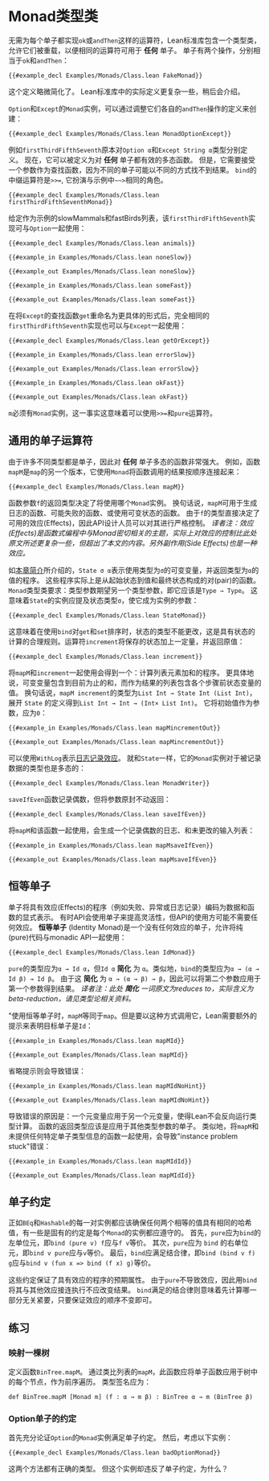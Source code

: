 <!--
# The Monad Type Class
-->

# Monad类型类

<!--
Rather than having to import an operator like `ok` or `andThen` for each type that is a monad, the Lean standard library contains a type class that allow them to be overloaded, so that the same operators can be used for _any_ monad.
Monads have two operations, which are the equivalent of `ok` and `andThen`:
-->

无需为每个单子都实现`ok`或`andThen`这样的运算符，Lean标准库包含一个类型类，允许它们被重载，以便相同的运算符可用于 **任何** 单子。
单子有两个操作，分别相当于`ok`和`andThen`：
```lean
{{#example_decl Examples/Monads/Class.lean FakeMonad}}
```
<!--
This definition is slightly simplified.
The actual definition in the Lean library is somewhat more involved, and will be presented later.
-->

这个定义略微简化了。
Lean标准库中的实际定义更复杂一些，稍后会介绍。

<!--
The `Monad` instances for `Option` and `Except` can be created by adapting the definitions of their respective `andThen` operations:
-->

`Option`和`Except`的`Monad`实例，可以通过调整它们各自的`andThen`操作的定义来创建：
```lean
{{#example_decl Examples/Monads/Class.lean MonadOptionExcept}}
```

<!--
As an example, `firstThirdFifthSeventh` was defined separately for `Option α` and `Except String α` return types.
Now, it can be defined polymorphically for _any_ monad.
It does, however, require a lookup function as an argument, because different monads might fail to find a result in different ways.
The infix version of `bind` is `>>=`, which plays the same role as `~~>` in the examples.
-->

例如`firstThirdFifthSeventh`原本对`Option α`和`Except String α`类型分别定义。
现在，它可以被定义为对 **任何** 单子都有效的多态函数。
但是，它需要接受一个参数作为查找函数，因为不同的单子可能以不同的方式找不到结果。
`bind`的中缀运算符是`>>=`, 它扮演与示例中`~~>`相同的角色。
```lean
{{#example_decl Examples/Monads/Class.lean firstThirdFifthSeventhMonad}}
```

<!--
Given example lists of slow mammals and fast birds, this implementation of `firstThirdFifthSeventh` can be used with `Option`:
-->

给定作为示例的slowMammals和fastBirds列表，该`firstThirdFifthSeventh`实现可与`Option`一起使用：
```lean
{{#example_decl Examples/Monads/Class.lean animals}}

{{#example_in Examples/Monads/Class.lean noneSlow}}
```
```output info
{{#example_out Examples/Monads/Class.lean noneSlow}}
```
```lean
{{#example_in Examples/Monads/Class.lean someFast}}
```
```output info
{{#example_out Examples/Monads/Class.lean someFast}}
```

<!--
After renaming `Except`'s lookup function `get` to something more specific, the very same  implementation of `firstThirdFifthSeventh` can be used with `Except` as well:
-->

在将`Except`的查找函数`get`重命名为更具体的形式后，完全相同的`firstThirdFifthSeventh`实现也可以与`Except`一起使用：
```lean
{{#example_decl Examples/Monads/Class.lean getOrExcept}}

{{#example_in Examples/Monads/Class.lean errorSlow}}
```
```output info
{{#example_out Examples/Monads/Class.lean errorSlow}}
```
```lean
{{#example_in Examples/Monads/Class.lean okFast}}
```
```output info
{{#example_out Examples/Monads/Class.lean okFast}}
```
<!--
The fact that `m` must have a `Monad` instance means that the `>>=` and `pure` operations are available.
-->

`m`必须有`Monad`实例，这一事实这意味着可以使用`>>=`和`pure`运算符。


<!--
## General Monad Operations
-->

## 通用的单子运算符

<!--
Because many different types are monads, functions that are polymorphic over _any_ monad are very powerful.
For example, the function `mapM` is a version of `map` that uses a `Monad` to sequence and combine the results of applying a function:
-->

由于许多不同类型都是单子，因此对 **任何** 单子多态的函数非常强大。
例如，函数`mapM`是`map`的另一个版本，它使用`Monad`将函数调用的结果按顺序连接起来：
```lean
{{#example_decl Examples/Monads/Class.lean mapM}}
```
<!--
The return type of the function argument `f` determines which `Monad` instance will be used.
In other words, `mapM` can be used for functions that produce logs, for functions that can fail, or for functions that use mutable state.
Because `f`'s type determines the available effects, they can be tightly controlled by API designers.
-->

函数参数`f`的返回类型决定了将使用哪个`Monad`实例。
换句话说，`mapM`可用于生成日志的函数、可能失败的函数、或使用可变状态的函数。
由于`f`的类型直接决定了可用的效应(Effects)，因此API设计人员可以对其进行严格控制。
*译者注：效应(Effects)是函数式编程中与Monad密切相关的主题，实际上对效应的控制比此处原文所述更复杂一些，但超出了本文的内容。另外副作用(Side Effects)也是一种效应。*

<!--
As described in [this chapter's introduction](../monads.md#numbering-tree-nodes), `State σ α` represents programs that make use of a mutable variable of type `σ` and return a value of type `α`.
These programs are actually functions from a starting state to a pair of a value and a final state.
The `Monad` class requires that its parameter expect a single type argument—that is, it should be a `Type → Type`.
This means that the instance for `State` should mention the state type `σ`, which becomes a parameter to the instance:
-->

如[本章简介](../monads.md#对树节点编号)所介绍的，`State σ α`表示使用类型为`σ`的可变变量，并返回类型为`α`的值的程序。
这些程序实际上是从起始状态到值和最终状态构成的对(pair)的函数。
`Monad`类型类要求：类型参数期望另一个类型参数，即它应该是`Type → Type`。
这意味着`State`的实例应提及状态类型`σ`，使它成为实例的参数：
```lean
{{#example_decl Examples/Monads/Class.lean StateMonad}}
```
<!--
This means that the type of the state cannot change between calls to `get` and `set` that are sequenced using `bind`, which is a reasonable rule for stateful computations.
The operator `increment` increases a saved state by a given amount, returning the old value:
-->

这意味着在使用`bind`对`get`和`set`排序时，状态的类型不能更改，这是具有状态的计算的合理规则。运算符`increment`将保存的状态加上一定量，并返回原值：
```lean
{{#example_decl Examples/Monads/Class.lean increment}}
```

<!--
Using `mapM` with `increment` results in a program that computes the sum of the entries in a list.
More specifically, the mutable variable contains the sum so far, while the resulting list contains a running sum.
In other words, `{{#example_in Examples/Monads/Class.lean mapMincrement}}` has type `{{#example_out Examples/Monads/Class.lean mapMincrement}}`, and expanding the definition of `State` yields `{{#example_out Examples/Monads/Class.lean mapMincrement2}}`.
It takes an initial sum as an argument, which should be `0`:
-->

将`mapM`和`increment`一起使用会得到一个：计算列表元素加和的程序。
更具体地说，可变变量包含到目前为止的和，而作为结果的列表包含各个步骤前状态变量的值。
换句话说，`mapM increment`的类型为`List Int → State Int (List Int)`，展开 `State` 的定义得到`List Int → Int → (Int× List Int)`。
它将初始值作为参数，应为`0`：
```lean
{{#example_in Examples/Monads/Class.lean mapMincrementOut}}
```
```output info
{{#example_out Examples/Monads/Class.lean mapMincrementOut}}
```

<!--
A [logging effect](../monads.md#logging) can be represented using `WithLog`.
Just like `State`, its `Monad` instance is polymorphic with respect to the type of the logged data:
-->

可以使用`WithLog`表示[日志记录效应](../monads.md#日志记录)。
就和`State`一样，它的`Monad`实例对于被记录数据的类型也是多态的：
```lean
{{#example_decl Examples/Monads/Class.lean MonadWriter}}
```
<!--
`saveIfEven` is a function that logs even numbers but returns its argument unchanged:
-->

`saveIfEven`函数记录偶数，但将参数原封不动返回：
```lean
{{#example_decl Examples/Monads/Class.lean saveIfEven}}
```
<!--
Using this function with `mapM` results in a log containing even numbers paired with an unchanged input list:
-->

将`mapM`和该函数一起使用，会生成一个记录偶数的日志、和未更改的输入列表：
```lean
{{#example_in Examples/Monads/Class.lean mapMsaveIfEven}}
```
```output info
{{#example_out Examples/Monads/Class.lean mapMsaveIfEven}}
```



<!--
## The Identity Monad
-->

## 恒等单子

<!--
Monads encode programs with effects, such as failure, exceptions, or logging, into explicit representations as data and functions.
Sometimes, however, an API will be written to use a monad for flexibility, but the API's client may not require any encoded effects.
The _identity monad_ is a monad that has no effects, and allows pure code to be used with monadic APIs:
-->

单子将具有效应(Effects)的程序（例如失败、异常或日志记录）编码为数据和函数的显式表示。
有时API会使用单子来提高灵活性，但API的使用方可能不需要任何效应。
 **恒等单子** (Identity Monad)是一个没有任何效应的单子，允许将纯(pure)代码与monadic API一起使用：
```lean
{{#example_decl Examples/Monads/Class.lean IdMonad}}
```
<!--
The type of `pure` should be `α → Id α`, but `Id α` reduces to just `α`.
Similarly, the type of `bind` should be `α → (α → Id β) → Id β`.
Because this reduces to `α → (α → β) → β`, the second argument can be applied to the first to find the result.
-->

`pure`的类型应为`α → Id α`，但`Id α` **简化** 为 `α`。类似地，`bind`的类型应为`α → (α → Id β) → Id β`。
由于这 **简化** 为 `α → (α → β) → β`，因此可以将第二个参数应用于第一个参数得到结果。
*译者注：此处 **简化** 一词原文为reduces to，实际含义为beta-reduction，请见类型论相关资料。*

<!--
With the identity monad, `mapM` becomes equivalent to `map`.
To call it this way, however, Lean requires a hint that the intended monad is `Id`:
-->

"使用恒等单子时，`mapM`等同于`map`。但是要以这种方式调用它，Lean需要额外的提示来表明目标单子是`Id`：
```lean
{{#example_in Examples/Monads/Class.lean mapMId}}
```
```output info
{{#example_out Examples/Monads/Class.lean mapMId}}
```
<!--
Omitting the hint results in an error:
-->

省略提示则会导致错误：
```lean
{{#example_in Examples/Monads/Class.lean mapMIdNoHint}}
```
```output error
{{#example_out Examples/Monads/Class.lean mapMIdNoHint}}
```
<!--
In this error, the application of one metavariable to another indicates that Lean doesn't run the type-level computation backwards.
The return type of the function is expected to be the monad applied to some other type.
Similarly, using `mapM` with a function whose type doesn't provide any specific hints about which monad is to be used results in an "instance problem stuck" message:
-->

导致错误的原因是：一个元变量应用于另一个元变量，使得Lean不会反向运行类型计算。
函数的返回类型应该是应用于其他类型参数的单子。
类似地，将`mapM`和未提供任何特定单子类型信息的函数一起使用，会导致"instance problem stuck"错误：
```lean
{{#example_in Examples/Monads/Class.lean mapMIdId}}
```
```output error
{{#example_out Examples/Monads/Class.lean mapMIdId}}
```


<!--
## The Monad Contract
-->

## 单子约定
<!--
Just as every pair of instances of `BEq` and `Hashable` should ensure that any two equal values have the same hash, there is a contract that each instance of `Monad` should obey.
First, `pure` should be a left identity of `bind`.
That is, `bind (pure v) f` should be the same as `f v`.
Secondly, `pure` should be a right identity of `bind`, so `bind v pure` is the same as `v`.
Finally, `bind` should be associative, so `bind (bind v f) g` is the same as `bind v (fun x => bind (f x) g)`.
-->

正如`BEq`和`Hashable`的每一对实例都应该确保任何两个相等的值具有相同的哈希值，有一些是固有的约定是每个`Monad`的实例都应遵守的。
首先，`pure`应为`bind`的左单位元，即`bind (pure v) f`应与`f v`等价。
其次，`pure`应为 `bind` 的右单位元，即`bind v pure`应与`v`等价。
最后，`bind`应满足结合律，即`bind (bind v f) g`应与`bind v (fun x => bind (f x) g)`等价。

<!--
This contract specifies the expected properties of programs with effects more generally.
Because `pure` has no effects, sequencing its effects with `bind` shouldn't change the result.
The associative property of `bind` basically says that the sequencing bookkeeping itself doesn't matter, so long as the order in which things are happening is preserved.
-->

这些约定保证了具有效应的程序的预期属性。
由于`pure`不导致效应，因此用`bind`将其与其他效应接连执行不应改变结果。
`bind`满足的结合律则意味着先计算哪一部分无关紧要，只要保证效应的顺序不变即可。

<!--
## Exercises
-->

## 练习

<!--
### Mapping on a Tree
-->

### 映射一棵树

<!--
Define a function `BinTree.mapM`.
By analogy to `mapM` for lists, this function should apply a monadic function to each data entry in a tree, as a preorder traversal.
The type signature should be:
-->

定义函数`BinTree.mapM`。
通过类比列表的`mapM`，此函数应将单子函数应用于树中的每个节点，作为前序遍历。
类型签名应为：
```
def BinTree.mapM [Monad m] (f : α → m β) : BinTree α → m (BinTree β)
```


<!--
### The Option Monad Contract
-->

### Option单子的约定

<!--
First, write a convincing argument that the `Monad` instance for `Option` satisfies the monad contract.
Then, consider the following instance:
-->

首先充分论证`Option`的`Monad`实例满足单子约定。
然后，考虑以下实例：
```lean
{{#example_decl Examples/Monads/Class.lean badOptionMonad}}
```
<!--
Both methods have the correct type.
Why does this instance violate the monad contract?
-->

这两个方法都有正确的类型。
但这个实例却违反了单子约定，为什么？



